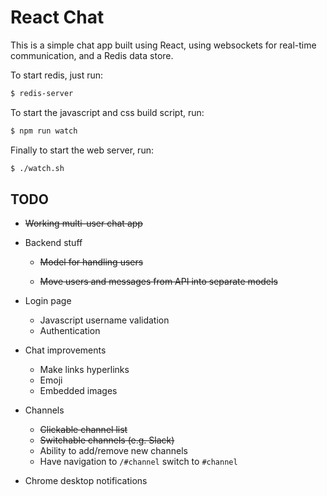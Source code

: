 # React Chat

This is a simple chat app built using React, using websockets for real-time
communication, and a Redis data store.

To start redis, just run:

```bash
$ redis-server
```

To start the javascript and css build script, run:

```bash
$ npm run watch
```

Finally to start the web server, run:

```bash
$ ./watch.sh
```

## TODO

* ~~Working multi-user chat app~~

* Backend stuff

  * ~~Model for handling users~~

  * ~~Move users and messages from API into separate models~~
  

* Login page
  
  * Javascript username validation
  * Authentication
  

* Chat improvements

  * Make links hyperlinks
  * Emoji
  * Embedded images

* Channels

  * ~~Clickable channel list~~
  * ~~Switchable channels (e.g. Slack)~~
  * Ability to add/remove new channels
  * Have navigation to `/#channel` switch to `#channel`


* Chrome desktop notifications
